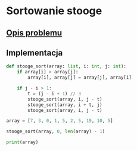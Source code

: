 # Sortowanie stooge

## [Opis problemu](../../../../algorithms/sorting/stooge-sort.md)

## Implementacja

```python linenums="1"
def stooge_sort(array: list, i: int, j: int):
    if array[i] > array[j]:
        array[i], array[j] = array[j], array[i]

    if j - i > 1:
        t = (j - i + 1) // 3
        stooge_sort(array, i, j - t)
        stooge_sort(array, i + t, j)
        stooge_sort(array, i, j - t)

array = [7, 3, 0, 1, 5, 2, 5, 19, 10, 5]

stooge_sort(array, 0, len(array) - 1)

print(array)
```
